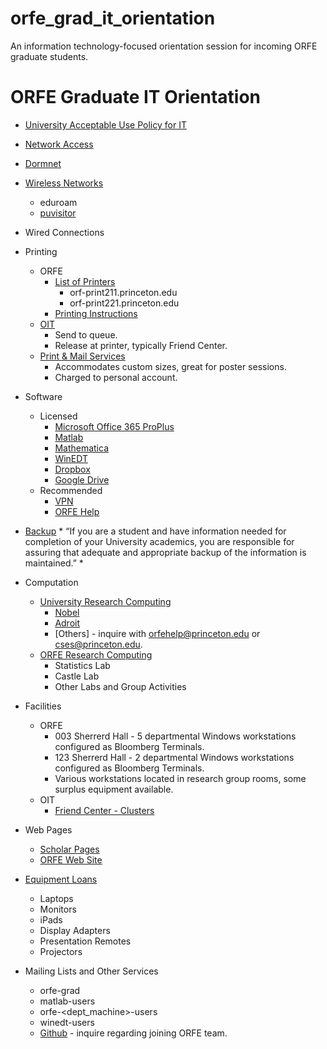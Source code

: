 # orfe_grad_it_orientation
An information technology-focused orientation session for incoming ORFE graduate students.

# ORFE Graduate IT Orientation

* [University Acceptable Use Policy for IT][1]
* [Network Access][2]
* [Dormnet][3]
* [Wireless Networks][4]
	* eduroam
	* [puvisitor][5]
* Wired Connections
* Printing
	* ORFE 
		* [List of Printers][6]
			* orf-print211.princeton.edu
			* orf-print221.princeton.edu
		* [Printing Instructions][7]
	* [OIT][8]
		* Send to queue.
		* Release at printer, typically Friend Center.
	* [Print & Mail Services][9]
		* Accommodates custom sizes, great for poster sessions.
		* Charged to personal account.

* Software
	* Licensed
		* [Microsoft Office 365 ProPlus][10]
		* [Matlab][11]
		* [Mathematica][12]
		* [WinEDT][13]
		* [Dropbox][14]
		* [Google Drive][15]
	* Recommended 
		* [VPN][16]
		* [ORFE Help][17]

* [Backup][18]
		* “If you are a student and have information needed for completion of your University academics, you are responsible for assuring that adequate and appropriate backup of the information is maintained.”
		* 
* Computation
	* [University Research Computing][19]
		* [Nobel][20]
		* [Adroit][21]
		* [Others] - inquire with <orfehelp@princeton.edu> or <cses@princeton.edu>.
	* [ORFE Research Computing][22]
		* Statistics Lab 
		* Castle Lab
		* Other Labs and Group Activities

* Facilities
	* ORFE
		* 003 Sherrerd Hall - 5 departmental Windows workstations configured as Bloomberg Terminals.
		* 123 Sherrerd Hall - 2 departmental Windows workstations configured as Bloomberg Terminals.
		* Various workstations located in research group rooms, some surplus equipment available.
	* OIT
		* [Friend Center - Clusters][23]

* Web Pages
	* [Scholar Pages][24]
	* [ORFE Web Site][25]

* [Equipment Loans][26]
	* Laptops
	* Monitors
	* iPads
	* Display Adapters
	* Presentation Remotes
	* Projectors
	
* Mailing Lists and Other Services
	* orfe-grad
	* matlab-users
	* orfe-<dept_machine>-users
	* winedt-users
	* [Github][27] - inquire regarding joining ORFE team.

[1]: <https://www.princeton.edu/itpolicy>
[2]: <https://princeton.service-now.com/snap?id=service_offering&sys_id=4c84d6fa4f2e5200b28af7e18110c7aa)https://princeton.service-now.com/snap?id=service_offering&sys_id=4c84d6fa4f2e5200b28af7e18110c7aa>
[3]: <https://princeton.service-now.com/snap?id=kb_article&sys_id=472a27064f9ca20018ddd48e5210c780>
[4]: <https://www.net.princeton.edu/oit-wireless-service.html>
[5]: <https://www.net.princeton.edu/TVWNA.html>
[6]: <https://orfe.princeton.edu/help/printers>
[7]: <http://orfe.princeton.edu/help/printing>
[8]: <https://www.princeton.edu/clusters/printer_instructions/>
[9]: <https://www.princeton.edu/printing>
[10]: <https://princeton.service-now.com/snap?id=service_offering&sys_id=f5d7cca84fe02a408ef028928110c70e>
[11]: <https://princeton.service-now.com/snap?id=kb_article&sys_id=cfaf4e73db601b00249b7b6b8c96199b>
[12]: <https://princeton.service-now.com/snap?id=kb_article&sys_id=a58514e8db7c1f00249b7b6b8c961969>
[13]: <mailto:orfehelp@princeton.edu>
[14]: <https://princeton.service-now.com/snap?id=kb_article&sys_id=9dc11966dbcd5700b43dec51ca961956>
[15]: <https://princeton.service-now.com/snap?id=kb_article&sys_id=052a27064f9ca20018ddd48e5210c710>
[16]: <https://www.princeton.edu/vpn>
[17]: <https://get.teamviewer.com/orfehelp>
[18]: <https://princeton.service-now.com/snap?sys_id=1179&id=kb_article>
[19]: <https://www.princeton.edu/researchcomputing>
[20]: <https://www.princeton.edu/researchcomputing/computational-hardware/nobel>
[21]: <https://www.princeton.edu/researchcomputing/computational-hardware/adroit>
[22]: <https://orfe.princeton.edu/help/hardware>
[23]: <https://www.princeton.edu/clusters/cluster-list>
[24]: <https://scholar.princeton.edu>
[25]: <https://orfe.princeton.edu/login>
[26]: <https://orfe.princeton.edu/forms/equipment-loan>
[27]: <https://www.princeton.edu/researchcomputing/services/github-form-new>
